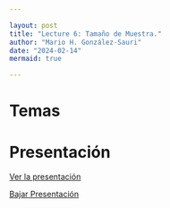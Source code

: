 ```yaml
---

layout: post
title: "Lecture 6: Tamaño de Muestra."
author: "Mario H. González-Sauri"
date: "2024-02-14"
mermaid: true

---
```


<!--  FORMAT: https://github.com/adam-p/markdown-here/wiki/Markdown-Cheatsheet -->

# Temas




# Presentación


[Ver la presentación](https://raw.githack.com/Wario84/MAT_2409_DATA_ANALYSIS_II/master/_posts/lectures/MAT2409_06.html)


<a href="https://github.com/Wario84/MAT_2409_DATA_ANALYSIS_II/blob/master/_posts/lectures/MAT2409_06.html" download>
  Bajar Presentación
</a>













